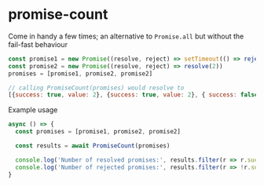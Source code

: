 # promise-count

Come in handy a few times; an alternative to `Promise.all` but without the fail-fast behaviour
```js
const promise1 = new Promise((resolve, reject) => setTimeout(() => reject(1), 5000))
const promise2 = new Promise((resolve, reject) => resolve(2))
promises = [promise1, promise2, promise2]
```
```js
// calling PromiseCount(promises) would resolve to 
[{success: true, value: 2}, {success: true, value: 2}, { success: false, value: 1}]
```

Example usage
```js
async () => {
  const promises = [promise1, promise2, promise2]

  const results = await PromiseCount(promises)

  console.log('Number of resolved promises:', results.filter(r => r.success).length)
  console.log('Number of rejected promises:', results.filter(r => !r.success).length)
}
```

